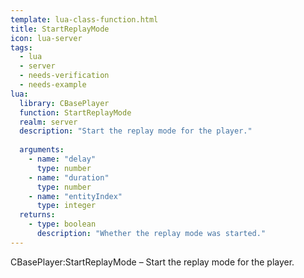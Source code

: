 ```yaml
---
template: lua-class-function.html
title: StartReplayMode
icon: lua-server
tags:
  - lua
  - server
  - needs-verification
  - needs-example
lua:
  library: CBasePlayer
  function: StartReplayMode
  realm: server
  description: "Start the replay mode for the player."
  
  arguments:
    - name: "delay"
      type: number
    - name: "duration"
      type: number
    - name: "entityIndex"
      type: integer
  returns:
    - type: boolean
      description: "Whether the replay mode was started."
---
```


<div class="lua__search__keywords">
CBasePlayer:StartReplayMode &#x2013; Start the replay mode for the player.
</div>
